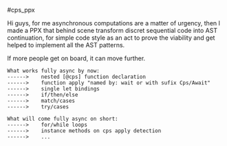 #cps_ppx

Hi guys, for me asynchronous computations are a matter of urgency, then I made a PPX that behind scene transform discret sequential code into AST continuation, for simple code style as an act to prove the viability and get helped to implement all the AST patterns.

If more people get on board, it can move further.

```
What works fully async by now:
------>    nested [@cps] function declaration
------>    function apply "named by: wait or with sufix Cps/Await"
------>    single let bindings
------>    if/then/else
------>    match/cases
------>    try/cases

What will come fully async on short:
------>    for/while loops
------>    instance methods on cps apply detection
------>    ...
```